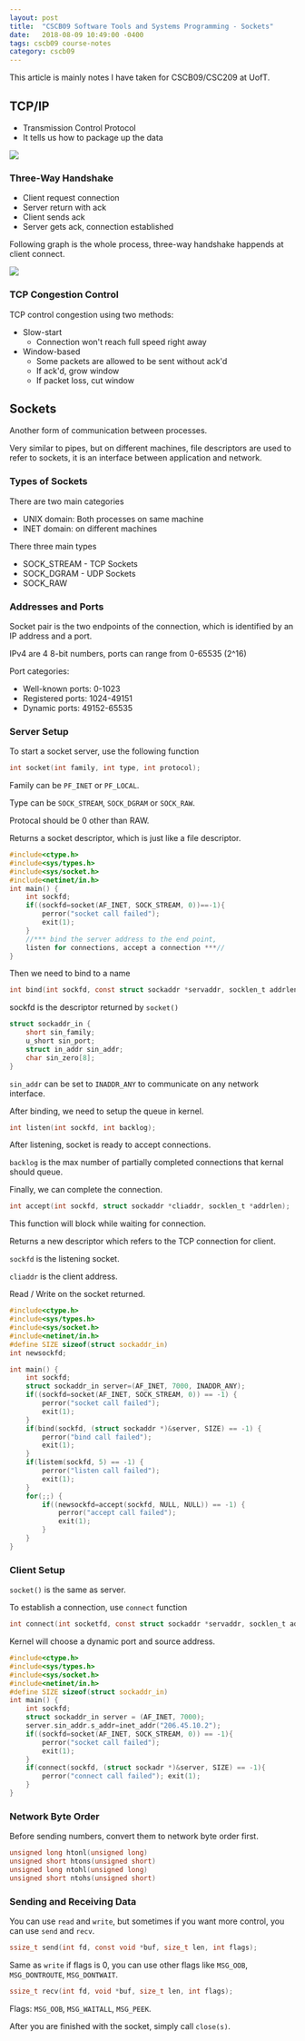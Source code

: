 ```yaml
---
layout: post
title:  "CSCB09 Software Tools and Systems Programming - Sockets"
date:   2018-08-09 10:49:00 -0400
tags: cscb09 course-notes
category: cscb09
---
```


This article is mainly notes I have taken for CSCB09/CSC209 at UofT.

<!--more-->

## TCP/IP

* Transmission Control Protocol
* It tells us how to package up the data

![](https://www.evernote.com/l/Aq3pZW8_29dAvrU4mV4d0ZhMT0UF3PBUxXEB/image.png)

### Three-Way Handshake

* Client request connection
* Server return with ack
* Client sends ack
* Server gets ack, connection established

Following graph is the whole process, three-way handshake happends at client connect.

![](https://www.evernote.com/l/Aq27o7vPDAtKEJv7fy233DdwMdE8Bj8C2gAB/image.png)

### TCP Congestion Control

TCP control congestion using two methods:

* Slow-start
    * Connection won't reach full speed right away
* Window-based
    * Some packets are allowed to be sent without ack'd
    * If ack'd, grow window
    * If packet loss, cut window

## Sockets

Another form of communication between processes.

Very similar to pipes, but on different machines, file descriptors are used to refer to sockets, it is an interface between application and network.

### Types of Sockets

There are two main categories

* UNIX domain: Both processes on same machine
* INET domain: on different machines

There three main types

* SOCK_STREAM - TCP Sockets
* SOCK_DGRAM - UDP Sockets
* SOCK_RAW

### Addresses and Ports

Socket pair is the two endpoints of the connection, which is identified by an IP address and a port.

IPv4 are 4 8-bit numbers, ports can range from 0-65535 (2^16)

Port categories:

* Well-known ports: 0-1023
* Registered ports: 1024-49151
* Dynamic ports: 49152-65535

### Server Setup

To start a socket server, use the following function

```c
int socket(int family, int type, int protocol);
```

Family can be `PF_INET` or `PF_LOCAL`.

Type can be `SOCK_STREAM`, `SOCK_DGRAM` or `SOCK_RAW`.

Protocal should be 0 other than RAW.

Returns a socket descriptor, which is just like a file descriptor.

```c
#include<ctype.h>
#include<sys/types.h>
#include<sys/socket.h>
#include<netinet/in.h>
int main() {
    int sockfd;
    if((sockfd=socket(AF_INET, SOCK_STREAM, 0))==-1){
        perror("socket call failed");
        exit(1);
    }
    //*** bind the server address to the end point,
    listen for connections, accept a connection ***//
}
```

Then we need to bind to a name

```c
int bind(int sockfd, const struct sockaddr *servaddr, socklen_t addrlen);
```

sockfd is the descriptor returned by `socket()`

```c
struct sockaddr_in {
    short sin_family;
    u_short sin_port;
    struct in_addr sin_addr;
    char sin_zero[8];
}
```

`sin_addr` can be set to `INADDR_ANY` to communicate on any network interface.

After binding, we need to setup the queue in kernel.

```c
int listen(int sockfd, int backlog);
```

After listening, socket is ready to accept connections.

`backlog` is the max number of partially completed connections that kernal should queue.

Finally, we can complete the connection.

```c
int accept(int sockfd, struct sockaddr *cliaddr, socklen_t *addrlen);
```

This function will block while waiting for connection.

Returns a new descriptor which refers to the TCP connection for client.

`sockfd` is the listening socket.

`cliaddr` is the client address.

Read / Write on the socket returned.

```c
#include<ctype.h>
#include<sys/types.h>
#include<sys/socket.h>
#include<netinet/in.h>
#define SIZE sizeof(struct sockaddr_in)
int newsockfd;

int main() {
    int sockfd;
    struct sockaddr_in server=(AF_INET, 7000, INADDR_ANY);
    if((sockfd=socket(AF_INET, SOCK_STREAM, 0)) == -1) {
        perror("socket call failed");
        exit(1);
    }
    if(bind(sockfd, (struct sockaddr *)&server, SIZE) == -1) {
        perror("bind call failed");
        exit(1);
    }
    if(listem(sockfd, 5) == -1) {
        perror("listen call failed");
        exit(1);
    }
    for(;;) {
        if((newsockfd=accept(sockfd, NULL, NULL)) == -1) {
            perror("accept call failed");
            exit(1);
        }
    }
}

```

### Client Setup

`socket()` is the same as server.

To establish a connection, use `connect` function

```c
int connect(int socketfd, const struct sockaddr *servaddr, socklen_t addrlen);
```

Kernel will choose a dynamic port and source address.

```c
#include<ctype.h>
#include<sys/types.h>
#include<sys/socket.h>
#include<netinet/in.h>
#define SIZE sizeof(struct sockaddr_in)
int main() {
    int sockfd;
    struct sockaddr_in server = (AF_INET, 7000);
    server.sin_addr.s_addr=inet_addr("206.45.10.2");
    if((sockfd=socket(AF_INET, SOCK_STREAM, 0)) == -1){
        perror("socket call failed");
        exit(1);
    }
    if(connect(sockfd, (struct sockadr *)&server, SIZE) == -1){
        perror("connect call failed"); exit(1);
    }
}
```

### Network Byte Order

Before sending numbers, convert them to network byte order first.

```c
unsigned long htonl(unsigned long)
unsigned short htons(unsigned short)
unsigned long ntohl(unsigned long)
unsigned short ntohs(unsigned short)
```

### Sending and Receiving Data

You can use `read` and `write`, but sometimes if you want more control, you can use `send` and `recv`.

```c
ssize_t send(int fd, const void *buf, size_t len, int flags);
```

Same as `write` if flags is 0, you can use other flags like `MSG_OOB`, `MSG_DONTROUTE`, `MSG_DONTWAIT`.

```c
ssize_t recv(int fd, void *buf, size_t len, int flags);
```

Flags: `MSG_OOB`, `MSG_WAITALL`, `MSG_PEEK`.

After you are finished with the socket, simply call `close(s)`.

